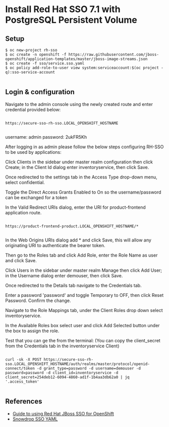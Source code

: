 Install Red Hat SSO 7.1 with PostgreSQL Persistent Volume
===============

Setup
-----

```
$ oc new-project rh-sso
$ oc create -n openshift -f https://raw.githubusercontent.com/jboss-openshift/application-templates/master/jboss-image-streams.json
$ oc create -f sso/service.sso.yaml
$ oc policy add-role-to-user view system:serviceaccount:$(oc project -q):sso-service-account


```

Login & configuration
----------------
Navigate to the admin console using the newly created route and enter credential provided below:

```

https://secure-sso-rh-sso.LOCAL_OPENSHIFT_HOSTNAME


```
username: admin
password: 2ukFR5Kh

After logging in as admin please follow the below steps configuring RH-SSO to be used by applications:

Click Clients in the sidebar under master realm configuration then click Create; in the Client Id dialog enter inventoryservice, then click Save.

Once redirected to the settings tab in the Access Type drop-down menu, select confidential. 

Toggle the Direct Access Grants Enabled to On so the username/password can be exchanged for a token

In the Valid Redirect URIs dialog, enter the URI for product-frontend application route.

```

https://product-frontend-product.LOCAL_OPENSHIFT_HOSTNAME/*


```
In the Web Origins URIs dialog add * and click Save, this will allow any originating URI to authenticate the bearer token.

Then go to the Roles tab and click Add Role, enter the Role Name as user and click Save.

Click Users in the sidebar under master realm Manage then click Add User; in the Username dialog enter demouser, then click Save.

Once redirected to the Details tab navigate to the Credentials tab.

Enter a password 'password' and toggle Temporary to OFF, then click Reset Password. Confirm the change.

Navigate to the Role Mappings tab, under the Client Roles drop down select inventoryservice.

In the Available Roles box select user and click Add Selected button under the box to assign the role.

Test that you can ge the from the terminal: (You can copy the client_secret from the Credentials tab in the inventoryservice Client)

```

curl -sk -X POST https://secure-sso-rh-sso.LOCAL_OPENSHIFT_HOSTNAME/auth/realms/master/protocol/openid-connect/token -d grant_type=password -d username=demouser -d password=password -d client_id=inventoryservice -d client_secret=254deb12-6094-4860-ad1f-1b4aa3db62a0 | jq '.access_token'


```

References
------

* [Guide to using Red Hat JBoss SSO for OpenShift](https://access.redhat.com/documentation/en-us/red_hat_jboss_middleware_for_openshift/3/single/red_hat_jboss_sso_for_openshift/index)
* [Snowdrop SSO YAML](https://github.com/snowdrop/spring-boot-http-secured-booster/blob/master/service.sso.yaml)